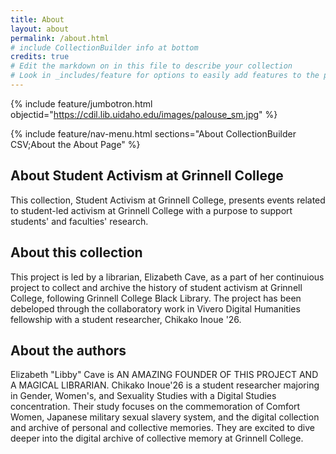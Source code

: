 ```yaml
---
title: About
layout: about
permalink: /about.html
# include CollectionBuilder info at bottom
credits: true
# Edit the markdown on in this file to describe your collection
# Look in _includes/feature for options to easily add features to the page
---
```


{% include feature/jumbotron.html objectid="https://cdil.lib.uidaho.edu/images/palouse_sm.jpg" %} 

{% include feature/nav-menu.html sections="About CollectionBuilder CSV;About the About Page" %}

## About Student Activism at Grinnell College

This collection, Student Activism at Grinnell College, presents events related to student-led activism at Grinnell College with a purpose to support students' and faculties' research.  

## About this collection

This project is led by a librarian, Elizabeth Cave, as a part of her continuious project to collect and archive the history of student activism at Grinnell College, following Grinnell College Black Library. The project has been debeloped through the collaboratory work in Vivero Digital Humanities fellowship with a student researcher, Chikako Inoue '26.

## About the authors

Elizabeth "Libby" Cave is AN AMAZING FOUNDER OF THIS PROJECT AND A MAGICAL LIBRARIAN.
Chikako Inoue'26 is a student researcher majoring in Gender, Women's, and Sexuality Studies with a Digital Studies concentration. Their study focuses on the commemoration of Comfort Women, Japanese military sexual slavery system, and the digital collection and archive of personal and collective memories. They are excited to dive deeper into the digital archive of collective memory at Grinnell College. 
